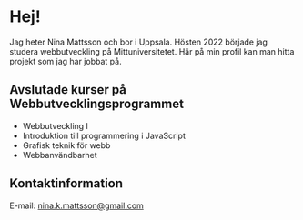 # Hej!

Jag heter Nina Mattsson och bor i Uppsala. Hösten 2022 började jag studera webbutveckling på Mittuniversitetet. Här på min profil kan man hitta projekt som jag har jobbat på.   

## Avslutade kurser på Webbutvecklingsprogrammet

* Webbutveckling I
* Introduktion till programmering i JavaScript
* Grafisk teknik för webb
* Webbanvändbarhet

## Kontaktinformation

E-mail: [nina.k.mattsson@gmail.com](mailto:nina.k.mattsson@gmail.com)



<!--
**ninmat/ninmat** is a ✨ _special_ ✨ repository because its `README.md` (this file) appears on your GitHub profile.

Here are some ideas to get you started:

- 🔭 I’m currently working on ...
- 🌱 I’m currently learning ...
- 👯 I’m looking to collaborate on ...
- 🤔 I’m looking for help with ...
- 💬 Ask me about ...
- 📫 How to reach me: ...
- 😄 Pronouns: ...
- ⚡ Fun fact: ...
-->
